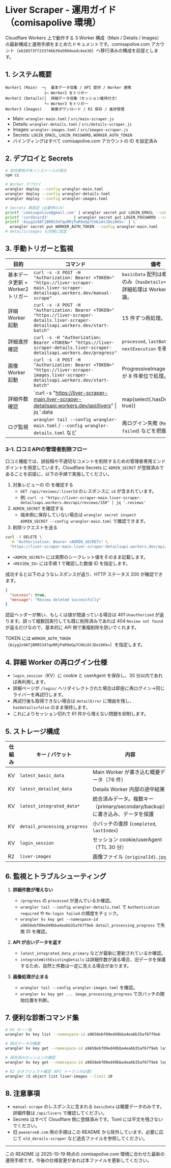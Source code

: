 # Liver Scraper - 運用ガイド（comisapolive 環境）

Cloudflare Workers 上で動作する 3 Worker 構成（Main / Details / Images）の最新構成と運用手順をまとめたドキュメントです。comisapolive.com アカウント（`e610573ff233746b39a509deadc4ee36`）へ移行済みの構成を前提とします。

## 1. システム概要

```
Worker1 (Main)  ─┐  基本データ収集 / API 提供 / Worker 連携
                 ├→ Worker2 をトリガー
Worker2 (Details)│  詳細データ収集（セッション維持付き）
                 └→ Worker3 をトリガー
Worker3 (Images)    画像ダウンロード / R2 保存 / 進捗管理
```

- Main: `wrangler-main.toml` / `src/main-scraper.js`
- Details: `wrangler-details.toml` / `src/details-scraper.js`
- Images: `wrangler-images.toml` / `src/images-scraper.js`
- Secrets: `LOGIN_EMAIL`, `LOGIN_PASSWORD`, `WORKER_AUTH_TOKEN`
- バインディングはすべて comisapolive.com アカウントの ID を設定済み

## 2. デプロイと Secrets

```bash
# 依存関係が未インストールの場合
npm ci

# Worker デプロイ
wrangler deploy --config wrangler-main.toml
wrangler deploy --config wrangler-details.toml
wrangler deploy --config wrangler-images.toml

# Secrets 再設定（必要時のみ）
printf 'comisapolive@gmail.com' | wrangler secret put LOGIN_EMAIL --config wrangler-main.toml
printf 'cord3cord3'           | wrangler secret put LOGIN_PASSWORD --config wrangler-main.toml
printf 'Aiyg2x9ATjBRRS347qoRRjPaR9eGp7CHGi6tJDoi6Kk=' | \
  wrangler secret put WORKER_AUTH_TOKEN --config wrangler-main.toml
# details/images も同様に設定
```

## 3. 手動トリガーと監視

| 目的 | コマンド | 備考 |
|------|----------|------|
| 基本データ更新 + Worker2 トリガー | `curl -s -X POST -H "Authorization: Bearer <TOKEN>" "https://liver-scraper-main.liver-scraper-detailsapi.workers.dev/manual-scrape"` | `basicData` 配列は概要データのみ（`hasDetails=false`）。詳細処理は Worker2 に委譲。 |
| 詳細 Worker 起動 | `curl -s -X POST -H "Authorization: Bearer <TOKEN>" "https://liver-scraper-details.liver-scraper-detailsapi.workers.dev/start-batch"` | 15 件ずつ再処理。 |
| 詳細進捗確認 | `curl -s -H "Authorization: Bearer <TOKEN>" "https://liver-scraper-details.liver-scraper-detailsapi.workers.dev/progress"` | `processed`, `lastBatch`, `nextExecution` を確認。 |
| 画像 Worker 起動 | `curl -s -X POST -H "Authorization: Bearer <TOKEN>" "https://liver-scraper-images.liver-scraper-detailsapi.workers.dev/start-batch"` | ProgressiveImageProcessor が 8 件単位で処理。 |
| 詳細件数確認 | `curl -s "https://liver-scraper-main.liver-scraper-detailsapi.workers.dev/api/livers" \| jq '.data | map(select(.hasDetails == true)) | length'` | 61 件より増加しているかを確認。 |
| ログ監視 | `wrangler tail --config wrangler-main.toml` / `--config wrangler-details.toml` など | 再ログイン失敗 (`Re-login failed`) などを把握。 |

### 3-1. 口コミAPIの管理者削除フロー

口コミ機能では、誤投稿や不適切なコメントを削除するための管理者専用エンドポイントを用意しています。Cloudflare Secrets に `ADMIN_SECRET` が登録済みであることを前提に、以下の手順で実施してください。

1. 対象レビューの ID を確認する
   - `GET /api/reviews/:liverId` のレスポンスに `id` が含まれています。
   - 例: `curl -s "https://liver-scraper-main.liver-scraper-detailsapi.workers.dev/api/reviews/158" | jq '.reviews'`
2. `ADMIN_SECRET` を確認する
   - 端末側に保存していない場合は `wrangler secret inspect ADMIN_SECRET --config wrangler-main.toml` で確認できます。
3. 削除リクエストを送る

```bash
curl -X DELETE \
  -H "Authorization: Bearer <ADMIN_SECRET>" \
  "https://liver-scraper-main.liver-scraper-detailsapi.workers.dev/api/reviews/<REVIEW_ID>"
```

- `<ADMIN_SECRET>` には実際のシークレット値をそのまま記載します。
- `<REVIEW_ID>` には手順 1 で確認した数値 ID を指定します。

成功すると以下のようなレスポンスが返り、HTTP ステータス 200 が確認できます。

```json
{
  "success": true,
  "message": "Review deleted successfully"
}
```

認証ヘッダーが無い、もしくは値が間違っている場合は 401 `Unauthorized` が返ります。誤って複数回実行しても既に削除済みであれば 404 `Review not found` が返るだけなので、基本的に API 側で重複削除を防いでくれます。

TOKEN には `WORKER_AUTH_TOKEN`（`Aiyg2x9ATjBRRS347qoRRjPaR9eGp7CHGi6tJDoi6Kk=`）を指定します。

## 4. 詳細 Worker の再ログイン仕様

- `login_session`（KV）に cookie と userAgent を保存し、30 分以内であれば再利用します。
- 詳細ページが `/login/` へリダイレクトされた場合は即座に再ログイン→同じライバーを再試行します。
- 再試行後も取得できない場合は `detailError` に理由を残し、`hasDetails=false` のまま保持します。
- これによりセッション切れで 61 件から増えない問題を抑制します。

## 5. ストレージ構成

| 仕組み | キー / バケット | 内容 |
|--------|------------------|------|
| KV | `latest_basic_data` | Main Worker が書き込む概要データ（76 件） |
| KV | `latest_detailed_data` | Details Worker 内部の途中結果 |
| KV | `latest_integrated_data*` | 統合済みデータ。複数キー（primary/secondary/backup）に書き込み、データを保護 |
| KV | `detail_processing_progress` | 小バッチの進捗 (`completed`, `lastIndex`) |
| KV | `login_session` | セッション cookie/userAgent（TTL 30 分） |
| R2 | `liver-images` | 画像ファイル `{originalId}.jpg` |

## 6. 監視とトラブルシューティング

1. **詳細件数が増えない**
   - `/progress` の `processed` が進んでいるか確認。
   - `wrangler tail --config wrangler-details.toml` で `Authentication required` や `Re-login failed` の頻度をチェック。
   - `wrangler kv key get --namespace-id a9658ebf09ed49bba4ea6b35af67f9eb detail_processing_progress` で失敗 ID を確認。

2. **API が古いデータを返す**
   - `latest_integrated_data_primary` などが最新に更新されているか確認。
   - `integrateWithExistingDetails` は詳細件数が減る場合、旧データを保護するため、自然と件数は一定に見える場合があります。

3. **画像処理が止まる**
   - `wrangler tail --config wrangler-images.toml` を確認。
   - `wrangler kv key get ... image_processing_progress` で次バッチの開始位置を判断。

## 7. 便利な診断コマンド集

```bash
# KV キー一覧
wrangler kv key list --namespace-id a9658ebf09ed49bba4ea6b35af67f9eb

# 統合データの概要
wrangler kv key get --namespace-id a9658ebf09ed49bba4ea6b35af67f9eb latest_integrated_data_primary | jq '.integration'

# 保存済みセッションの確認
wrangler kv key get --namespace-id a9658ebf09ed49bba4ea6b35af67f9eb login_session

# R2 のオブジェクト確認（API トークンが必要）
wrangler r2 object list liver-images --limit 10
```

## 8. 注意事項

- `manual-scrape` のレスポンスに含まれる `basicData` は概要データのみです。詳細件数は `/api/livers` で確認してください。
- Secrets はすべて Cloudflare 側に登録済みです。Toml には平文を残さないでください。
- 旧 `pwaserve8.com` 用の手順はこの README から除外しています。必要に応じて `old_derails-scraper` など過去ファイルを参照してください。

---

この README は 2025-10-19 時点の comisapolive.com 環境に合わせた最新の運用手順です。今後の仕様変更があれば本ファイルを更新してください。
